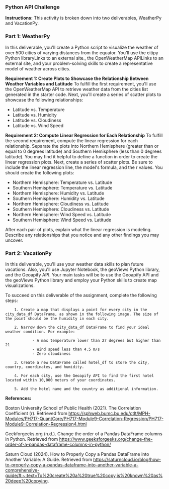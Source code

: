 ### Python API Challenge

**Instructions:**
This activity is broken down into two deliverables, WeatherPy and VacationPy.

### Part 1: WeatherPy
In this deliverable, you'll create a Python script to visualize the weather of over 500 cities of varying distances from the equator. You'll use the citipy Python libraryLinks to an external site., the OpenWeatherMap APILinks to an external site, and your problem-solving skills to create a representative model of weather across cities. 

**Requirement 1: Create Plots to Showcase the Relationship Between Weather Variables and Latitude**
To fulfill the first requirement, you'll use the OpenWeatherMap API to retrieve weather data from the cities list generated in the starter code. Next, you'll create a series of scatter plots to showcase the following relationships:

- Latitude vs. Temperature
- Latitude vs. Humidity
- Latitude vs. Cloudiness
- Latitude vs. Wind Speed

**Requirement 2: Compute Linear Regression for Each Relationship**
To fulfill the second requirement, compute the linear regression for each relationship. Separate the plots into Northern Hemisphere (greater than or equal to 0 degrees latitude) and Southern Hemisphere (less than 0 degrees latitude). You may find it helpful to define a function in order to create the linear regression plots. Next, create a series of scatter plots. Be sure to include the linear regression line, the model's formula, and the r values. You should create the following plots:

- Northern Hemisphere: Temperature vs. Latitude
- Southern Hemisphere: Temperature vs. Latitude
- Northern Hemisphere: Humidity vs. Latitude
- Southern Hemisphere: Humidity vs. Latitude
- Northern Hemisphere: Cloudiness vs. Latitude
- Southern Hemisphere: Cloudiness vs. Latitude
- Northern Hemisphere: Wind Speed vs. Latitude
- Southern Hemisphere: Wind Speed vs. Latitude

After each pair of plots, explain what the linear regression is modeling. Describe any relationships that you notice and any other findings you may uncover.


### Part 2: VacationPy
In this deliverable, you'll use your weather data skills to plan future vacations. Also, you'll use Jupyter Notebook, the geoViews Python library, and the Geoapify API. Your main tasks will be to use the Geoapify API and the geoViews Python library and employ your Python skills to create map visualizations.

To succeed on this deliverable of the assignment, complete the following steps:

        1. Create a map that displays a point for every city in the city_data_df DataFrame, as shown in the following image. The size of the point should be the humidity in each city.

        2. Narrow down the city_data_df DataFrame to find your ideal weather condition. For example:

                - A max temperature lower than 27 degrees but higher than 21
                - Wind speed less than 4.5 m/s
                - Zero cloudiness

        3. Create a new DataFrame called hotel_df to store the city, country, coordinates, and humidity.

        4. For each city, use the Geoapify API to find the first hotel located within 10,000 meters of your coordinates.

        5. Add the hotel name and the country as additional information.



**References:**

Boston University School of Public Health (2021). The Correlation Coefficient (r). Retrieved from https://sphweb.bumc.bu.edu/otlt/MPH-Modules/PH717-QuantCore/PH717-Module9-Correlation-Regression/PH717-Module9-Correlation-Regression4.html

Geekforgeeks.org (n.d.). Change the order of a Pandas DataFrame columns in Python. Retrieved from https://www.geeksforgeeks.org/change-the-order-of-a-pandas-dataframe-columns-in-python/

Saturn Cloud (2024). How to Properly Copy a Pandas DataFrame into Another Variable: A Guide. Retrieved from https://saturncloud.io/blog/how-to-properly-copy-a-pandas-dataframe-into-another-variable-a-comprehensive-guide/#:~:text=To%20create%20a%20true%20copy,is%20known%20as%20deep%20copying.
